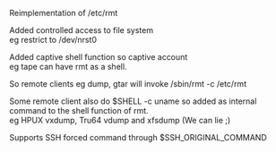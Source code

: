 Reimplementation of /etc/rmt


Added controlled access to file system
<br/>
eg restrict to /dev/nrst0


Added captive shell function so captive account
<br/>
eg tape can have rmt as a shell.


So remote clients eg dump, gtar will invoke /sbin/rmt -c /etc/rmt


Some remote client also do $SHELL -c uname  so added as internal command
to the shell function of rmt.
<br/>
eg HPUX vxdump, Tru64 vdump and xfsdump
(We can lie ;)

Supports SSH forced command through $SSH_ORIGINAL_COMMAND
